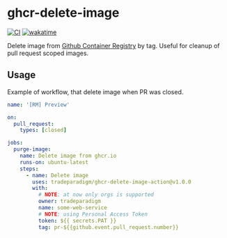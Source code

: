 # ghcr-delete-image

[![CI](https://github.com/tradeparadigm/ghcr-delete-image-action/actions/workflows/ci.yml/badge.svg)](https://github.com/tradeparadigm/ghcr-delete-image-action/actions/workflows/ci.yml)
[![wakatime](https://wakatime.com/badge/github/tradeparadigm/ghcr-delete-image-action.svg)](https://wakatime.com/badge/github/tradeparadigm/ghcr-delete-image-action)

Delete image from [Github Container Registry](https://github.com/features/packages) by tag. 
Useful for cleanup of pull request scoped images. 


## Usage 

Example of workflow, that delete image when PR was closed.

```yaml
name: '[RM] Preview'

on:
  pull_request:
    types: [closed]

jobs:
  purge-image:
    name: Delete image from ghcr.io
    runs-on: ubuntu-latest
    steps:
      - name: Delete image
        uses: tradeparadigm/ghcr-delete-image-action@v1.0.0
        with:
          # NOTE: at now only orgs is supported
          owner: tradeparadigm
          name: some-web-service
          # NOTE: using Personal Access Token
          token: ${{ secrets.PAT }}
          tag: pr-${{github.event.pull_request.number}}
```